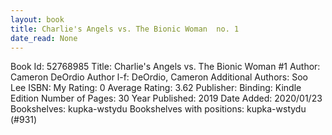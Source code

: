 ```yaml
---
layout: book
title: Charlie's Angels vs. The Bionic Woman  no. 1
date_read: None
---
```


Book Id: 52768985
Title: Charlie's Angels vs. The Bionic Woman #1
Author: Cameron DeOrdio
Author l-f: DeOrdio, Cameron
Additional Authors: Soo Lee
ISBN: 
My Rating: 0
Average Rating: 3.62
Publisher: 
Binding: Kindle Edition
Number of Pages: 30
Year Published: 2019
Date Added: 2020/01/23
Bookshelves: kupka-wstydu
Bookshelves with positions: kupka-wstydu (#931)

